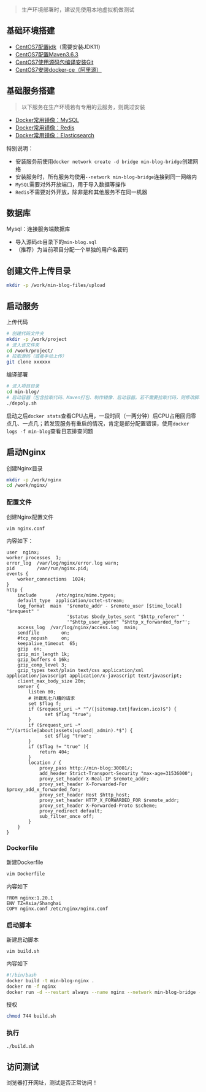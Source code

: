 > 生产环境部署时，建议先使用本地虚拟机做测试

## 基础环境搭建

- [CentOS7配置jdk](https://maxqiu.com/article/detail/4)（需要安装JDK11）
- [CentOS7配置Maven3.6.3](https://maxqiu.com/article/detail/6)
- [CentOS7使用源码包编译安装Git](https://maxqiu.com/article/detail/104)
- [CentOS7安装docker-ce（阿里源）](https://maxqiu.com/article/detail/24)

## 基础服务搭建

> 以下服务在生产环境若有专用的云服务，则跳过安装

- [Docker常用镜像：MySQL](https://maxqiu.com/article/detail/32)
- [Docker常用镜像：Redis](https://maxqiu.com/article/detail/51)
- [Docker常用镜像：Elasticsearch](https://maxqiu.com/article/detail/54)

特别说明：

- 安装服务前使用`docker network create -d bridge min-blog-bridge`创建网络
- 安装服务时，所有服务均使用`--network min-blog-bridge`连接到同一网络内
- `MySQL`需要对外开放端口，用于导入数据等操作
- `Redis`不需要对外开放，除非是和其他服务不在同一机器

## 数据库

Mysql：连接服务端数据库

- 导入源码`db`目录下的`min-blog.sql`
- （推荐）为当前项目分配一个单独的用户名密码

## 创建文件上传目录

```bash
mkdir -p /work/min-blog-files/upload
```

## 启动服务

上传代码

```bash
# 创建代码文件夹
mkdir -p /work/project
# 进入该文件夹
cd /work/project/
# 拉取源码（或者手动上传）
git clone xxxxxx
```

编译部署

```bash
# 进入项目目录
cd min-blog/
# 启动容器（包含拉取代码、Maven打包、制作镜像、启动容器。若不需要拉取代码，则修改脚本注释掉）
./depoly.sh
```

启动之后`docker stats`查看CPU占用，一段时间（一两分钟）后CPU占用回归零点几、一点几；若发现服务有重启的情况，肯定是部分配置错误，使用`docker logs -f min-blog`查看日志排查问题

## 启动Nginx

创建Nginx目录

```bash
mkdir -p /work/nginx
cd /work/nginx/
```

### 配置文件

创建Nginx配置文件

```bash
vim nginx.conf
```

内容如下：

```
user  nginx;
worker_processes  1;
error_log  /var/log/nginx/error.log warn;
pid        /var/run/nginx.pid;
events {
    worker_connections  1024;
}
http {
    include       /etc/nginx/mime.types;
    default_type  application/octet-stream;
    log_format  main  '$remote_addr - $remote_user [$time_local] "$request" '
                      '$status $body_bytes_sent "$http_referer" '
                      '"$http_user_agent" "$http_x_forwarded_for"';
    access_log  /var/log/nginx/access.log  main;
    sendfile        on;
    #tcp_nopush     on;
    keepalive_timeout  65;
    gzip  on;
    gzip_min_length 1k;
    gzip_buffers 4 16k;
    gzip_comp_level 3;
    gzip_types text/plain text/css application/xml application/javascript application/x-javascript text/javascript;
    client_max_body_size 20m;
    server {
        listen 80;
        # 拦截乱七八糟的请求
        set $flag f;
        if ($request_uri ~* "^/(|sitemap.txt|favicon.ico)$") {
              set $flag "true";
        }
        if ($request_uri ~* "^/(article|about|assets|upload|_admin).*$") {
              set $flag "true";
        }
        if ($flag != "true" ){
            return 404;
        }
        location / {
            proxy_pass http://min-blog:30001/;
            add_header Strict-Transport-Security "max-age=31536000";
            proxy_set_header X-Real-IP $remote_addr;
            proxy_set_header X-Forwarded-For $proxy_add_x_forwarded_for;
            proxy_set_header Host $http_host;
            proxy_set_header HTTP_X_FORWARDED_FOR $remote_addr;
            proxy_set_header X-Forwarded-Proto $scheme;
            proxy_redirect default;
            sub_filter_once off;
        }
    }
}
```

### Dockerfile

新建Dockerfile

```bash
vim Dockerfile
```

内容如下

```
FROM nginx:1.20.1
ENV TZ=Asia/Shanghai
COPY nginx.conf /etc/nginx/nginx.conf
```

### 启动脚本

新建启动脚本

```
vim build.sh 
```

内容如下

```bash
#!/bin/bash
docker build -t min-blog-nginx .
docker rm -f nginx
docker run -d --restart always --name nginx --network min-blog-bridge -p 80:80 -p 443:443 min-blog-nginx:latest
```

授权

```bash
chmod 744 build.sh
```

### 执行

```bash
./build.sh 
```

## 访问测试

浏览器打开网址，测试是否正常访问！
